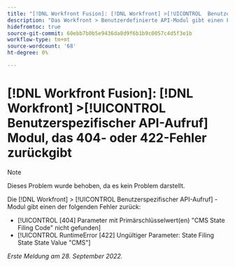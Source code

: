 ```yaml
---
title: "[!DNL Workfront Fusion]: [!DNL Workfront] >[!UICONTROL  Benutzerspezifischer API-Aufruf] Modul, das 404- oder 422-Fehler zurückgibt"
description: "Das Workfront > Benutzerdefinierte API-Modul gibt einen Fehler zurück."
hidefromtoc: true
source-git-commit: 60ebb7b0b5e9436da8d9f6b1b9c0057c4d5f3e1b
workflow-type: tm+mt
source-wordcount: '68'
ht-degree: 0%

---
```



# [!DNL Workfront Fusion]: [!DNL Workfront] >[!UICONTROL  Benutzerspezifischer API-Aufruf] Modul, das 404- oder 422-Fehler zurückgibt

>[!NOTE]
>
>Dieses Problem wurde behoben, da es kein Problem darstellt.

Die [!DNL Workfront] > [!UICONTROL Benutzerspezifischer API-Aufruf] -Modul gibt einen der folgenden Fehler zurück:

* [!UICONTROL [404] Parameter mit Primärschlüsselwert(en) &quot;CMS State Filing Code&quot; nicht gefunden]
* [!UICONTROL RuntimeError [422] Ungültiger Parameter: State Filing State State Value &quot;CMS&quot;]

_Erste Meldung am 28. September 2022._

